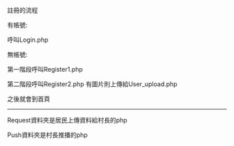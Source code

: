 註冊的流程

有帳號:

呼叫Login.php

無帳號:

第一階段呼叫Register1.php

第二階段呼叫Register2.php 有圖片則上傳給User_upload.php

之後就會到首頁

**********************************

Request資料夾是居民上傳資料給村長的php

Push資料夾是村長推播的php
